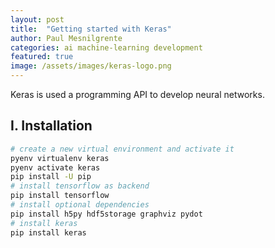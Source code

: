 ```yaml
---
layout: post
title:  "Getting started with Keras"
author: Paul Mesnilgrente
categories: ai machine-learning development
featured: true
image: /assets/images/keras-logo.png
---
```


Keras is used a programming API to develop neural networks.

## I. Installation

```bash
# create a new virtual environment and activate it
pyenv virtualenv keras
pyenv activate keras
pip install -U pip
# install tensorflow as backend
pip install tensorflow
# install optional dependencies
pip install h5py hdf5storage graphviz pydot
# install keras
pip install keras
```
